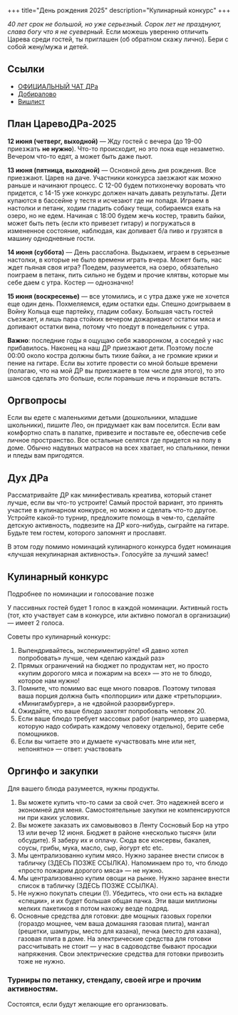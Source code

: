 +++
title="День рождения 2025"
description="Кулинарный конкурс"
+++

_40 лет срок не большой, но уже серьезный. Сорок лет не празднуют, слава богу что я не суеверный._ Если можешь уверенно отличить Царева среди гостей, ты приглашен (об обратном скажу лично). Бери с собой жену/мужа и детей.

Ссылки
---

- [ОФИЦИАЛЬНЫЙ ЧАТ ДРа](https://t.me/+WHOb0ICG5RZkNGYy)
- [Добиралово](https://leotsarev.ru/personal/korvet/)
- [Вишлист](https://leotsarev.ru/personal/wishlist/leo/)
<!-- - [Чат, где обсуждают подарки](https://t.me/+ZfMzbkxf5tljMTUy) -->

План ЦаревоДРа-2025
---

**12 июня (четверг, выходной)** — Жду гостей с вечера (до 19-00 приезжать **не нужно**). Что-то происходит, но это пока еще незаметно. Вечером что-то едят, а может быть даже пьют.

**13 июня (пятница, выходной)** — Основной день дня рождения. Все приезжают. Царев на даче. Участники конкурса заезжают как можно раньше и начинают процесс. С 12-00 будем потихонечку воровать что придется, с 14-15 уже конкурс должен начать давать результаты. Дети купаются в бассейне у тестя и исчезают где ни попадя. Играем в настолки и петанк, ходим гладить собаку тещи, собираемся ехать на озеро, но не едем. Начиная с 18:00 будем жечь костер, травить байки, может быть петь (если кто привезет гитару) и погружаться в измененное состояние, наблюдая, как допивает б/а пиво и грузятся в машину однодневные гости.

**14 июня (суббота)** — День расслабона. Выдыхаем, играем в серьезные настолки, в которые не было времени играть вчера. Может быть, нас ждет пьяная своя игра? Поедем, разумеется, на озеро, обязательно поиграем в петанк, пить сильно не будем и прочие клятвы, которые мы себе даем с утра. Костер — однозначно!

**15 июня (воскресенье)** — все утомились, и с утра даже уже не хочется еще один день. Похмеляемся, едим остатки еды. Спешно доигрываем в Войну Кольца еще партейку, гладим собаку. Большая часть гостей съезжает, и лишь пара стойких вечером дожаривают остатки мяса и допивают остатки вина, потому что поедут в понедельник с утра.

**Важно**: последние годы я ощущаю себя жаворонком, а соседей у нас прибавилось. Наконец на наш ДР приезжают дети. Поэтому после 00:00 около костра должны быть тихие байки, а не громкие крики и пение на гитаре. Если вы хотите провести со мной больше времени (полагаю, что на мой ДР вы приезжаете в том числе для этого), то это шансов сделать это больше, если пораньше лечь и пораньше встать.

Оргвопросы
---
Если вы едете с маленькими детьми (дошкольники, младшие школьники), пишите Лео, он придумает как вам поселится. Если вам комфортно спать в палатке, привезите и поставьте ее, обеспечив себе личное пространство. Все остальные селятся где придется на полу в доме. Обычно надувных матрасов на всех хватает, но спальники, пенки и пледы вам пригодятся. 


Дух ДРа
---

Рассматривайте ДР как минифестиваль креатива, который станет лучше, если вы что-то устроите! Самый простой вариант, это принять участие в кулинарном конкурсе, но можно и сделать что-то другое. Устройте какой-то турнир, предложите помощь в чем-то, сделайте детскую активность, подвезите на ДР кого-нибудь, сыграйте на гитаре. Будьте тем гостем, которого запомнят и прославят.

В этом году помимо номинаций кулинарного конкурса будет номинация «лучшая некулинарная активность». Голосуйте за лучший замес! 

Кулинарный конкурс
---

Подробнее по номинации и голосование позже

<!-- 
Проходит в этом году по номинациям:

1. Еда в среду (для тех, кто приедет в среду)
1. Ужин в пятницу / ланч в субботу (с вечера пятницы до 12-00). 
2. Салат / закуски в субботу.
3. Главное блюдо субботы (если их будет много поделим на «гриль» и «негриль»)
4. Детская номинация (повар младше 14 лет)
5. лучшая некулинарная активность

-->

У пассивных гостей будет 1 голос в каждой номинации. Активный гость (тот, кто участвует сам в конкурсе, или активно помогал в организации) — имеет 2 голоса.

Советы про кулинарный конкурс:
1. Выпендривайтесь, экспериментируйте! «Я давно хотел попробовать» лучше, чем «делаю каждый раз»
2. Прямых ограничений на бюджет по продуктам нет, но просто «купим дорогого мяса и пожарим на всех» — это не то блюдо, которое нам нужно!
3. Помните, что помимо вас еще много поваров. Поэтому типовая ваша порция должна быть «полпорции» или даже «третьпорции». «Минигамбургер», а не «двойной разорвибургер». 
4. Ожидайте, что ваше блюдо захотят попробовать человек 20.
5. Если ваше блюдо требует массовых работ (например, это шаверма, которую надо собирать каждому человеку отдельно), берите себе помощников.
6. Если вы читаете это и думаете «участвовать мне или нет, непонятно» — ответ: участвовать

Оргинфо и закупки
---

Для вашего блюда разумеется, нужны продукты. 
1. Вы можете купить что-то сами за свой счет. Это надежней всего и экономней для меня. Самостоятельные закупки не компенсируются ни при каких условиях.
1. Вы можете заказать их самовывовоз в Ленту Сосновый Бор на утро 13 или вечер 12 июня. Бюджет в районе «несколько тысяч» (или обсудите). Я заберу их и оплачу. Сюда все консервы, бакалея, соусы, грибы, мука, масло, сыр, йогурт etc etc. 
2. Мы централизованно купим мясо. Нужно заранее внести список в табличку (ЗДЕСЬ ПОЗЖЕ ССЫЛКА). Напоминаем про то, что блюдо «просто пожарим дорогого мяса» — не нужно.
3. Мы централизованно купим овощи на рынке. Нужно заранее внести список в табличку (ЗДЕСЬ ПОЗЖЕ ССЫЛКА). 
5. Не нужно покупать специи (!). Убедитесь, что они есть на вкладке «специи», и их будет большая общая пачка. Эти ваши миллионы мелких пакетиков я потом нахожу везде подряд.
6. Основные средства для готовки: две мощных газовых горелки (гораздо мощнее, чем ваша домашняя газовая плита), мангал (решетки, шампуры, место для казана), печка (место для казана), газовая плита в доме. На электрические средства для готовки рассчитывать не стоит — у нас в садоводстве бывают просадки напряжения. Свои электрические средства для готовки привозить тоже не нужно.

### Турниры по петанку, стендапу, своей игре и прочим активностям.

Состоятся, если будут желающие его организовать. 